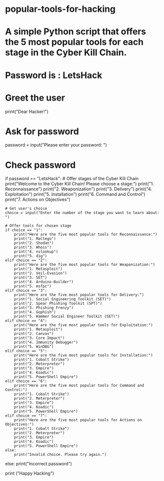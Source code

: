 # popular-tools-for-hacking
# A simple Python script that offers the 5 most popular tools for each stage in the Cyber Kill Chain.
#  Password is : LetsHack

# Greet the user
print("Dear Hacker!")

# Ask for password
password = input("Please enter your password: ")

# Check password
if password == "LetsHack":
    # Offer stages of the Cyber Kill Chain
    print("Welcome to the Cyber Kill Chain! Please choose a stage:")
    print("1. Reconnaissance")
    print("2. Weaponization")
    print("3. Delivery")
    print("4. Exploitation")
    print("5. Installation")
    print("6. Command and Control")
    print("7. Actions on Objectives")

    # Get user's choice
    choice = input("Enter the number of the stage you want to learn about: ")

    # Offer tools for chosen stage
    if choice == "1":
        print("Here are the five most popular tools for Reconnaissance:")
        print("1. Maltego")
        print("2. Shodan")
        print("3. Whois")
        print("4. nslookup")
        print("5. dig")
    elif choice == "2":
        print("Here are the five most popular tools for Weaponization:")
        print("1. Metasploit")
        print("2. Veil-Evasion")
        print("3. SET")
        print("4. Arduino-Builder")
        print("5. msfpc")
    elif choice == "3":
        print("Here are the five most popular tools for Delivery:")
        print("1. Social Engineering Toolkit (SET)")
        print("2. Spear Phishing Toolkit (SPT)")
        print("3. Phishing Frenzy")
        print("4. Gophish")
        print("5. Hammer Social Engineer Toolkit (SET)")
    elif choice == "4":
        print("Here are the five most popular tools for Exploitation:")
        print("1. Metasploit")
        print("2. Canvas")
        print("3. Core Impact")
        print("4. Immunity Debugger")
        print("5. WinDBG")
    elif choice == "5":
        print("Here are the five most popular tools for Installation:")
        print("1. Cobalt Strike")
        print("2. Meterpreter")
        print("3. Empire")
        print("4. Koadic")
        print("5. PowerShell Empire")
    elif choice == "6":
        print("Here are the five most popular tools for Command and Control:")
        print("1. Cobalt Strike")
        print("2. Meterpreter")
        print("3. Empire")
        print("4. Koadic")
        print("5. PowerShell Empire")
    elif choice == "7":
        print("Here are the five most popular tools for Actions on Objectives:")
        print("1. Cobalt Strike")
        print("2. Meterpreter")
        print("3. Empire")
        print("4. Koadic")
        print("5. PowerShell Empire")
    else:
        print("Invalid choice. Please try again.")
else:
    print("Incorrect password")

print ("Happy Hacking")
